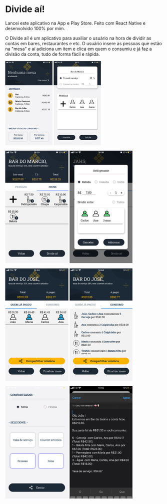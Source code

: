 # Divide aí!

Lancei este aplicativo na App e Play Store. Feito com React Native e desenvolvido 100% por mim.

O Divide aí! é um aplicativo para auxiliar o usuário na hora de dividir as contas em bares, restaurantes e etc. O usuário insere as pessoas que estão na "mesa" e aí adiciona um item e clica em quem o consumiu e já faz a divisão da conta, tudo de forma fácil e rápida.

<img src="https://github.com/caickdias/divideai-public/blob/main/readme-img/home-no-table.PNG" width="30%" height="30%"/> <img src="https://github.com/caickdias/divideai-public/blob/main/readme-img/create-table.PNG" width="30%" height="30%"/>

<img src="https://github.com/caickdias/divideai-public/blob/main/readme-img/current-table-items.PNG" width="40%" height="40%"/> <img src="https://github.com/caickdias/divideai-public/blob/main/readme-img/add-item.PNG" width="40%" height="40%"/>

<img src="https://github.com/caickdias/divideai-public/blob/main/readme-img/who-paid.jpeg" width="40%" height="40%"/> <img src="https://github.com/caickdias/divideai-public/blob/main/readme-img/report.jpeg" width="40%" height="40%"/>

<img src="https://github.com/caickdias/divideai-public/blob/main/readme-img/share-info-table.jpeg" width="40%" height="40%"/> <img src="https://github.com/caickdias/divideai-public/blob/main/readme-img/whatsapp-share.jpeg" width="40%" height="40%"/>
